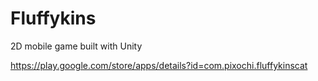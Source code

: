 # Fluffykins
2D mobile game built with Unity

https://play.google.com/store/apps/details?id=com.pixochi.fluffykinscat
